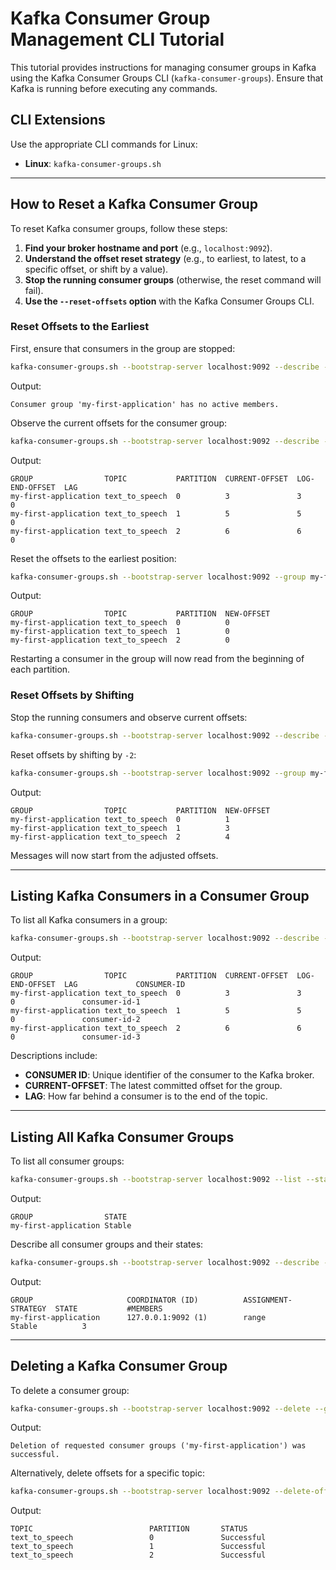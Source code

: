 # Kafka Consumer Group Management CLI Tutorial

This tutorial provides instructions for managing consumer groups in Kafka using the Kafka Consumer Groups CLI (`kafka-consumer-groups`). Ensure that Kafka is running before executing any commands.

## CLI Extensions
Use the appropriate CLI commands for Linux:
- **Linux**: `kafka-consumer-groups.sh`

---

## How to Reset a Kafka Consumer Group
To reset Kafka consumer groups, follow these steps:

1. **Find your broker hostname and port** (e.g., `localhost:9092`).
2. **Understand the offset reset strategy** (e.g., to earliest, to latest, to a specific offset, or shift by a value).
3. **Stop the running consumer groups** (otherwise, the reset command will fail).
4. **Use the `--reset-offsets` option** with the Kafka Consumer Groups CLI.

### Reset Offsets to the Earliest
First, ensure that consumers in the group are stopped:
```bash
kafka-consumer-groups.sh --bootstrap-server localhost:9092 --describe --group my-first-application
```
Output:
```text
Consumer group 'my-first-application' has no active members.
```

Observe the current offsets for the consumer group:
```bash
kafka-consumer-groups.sh --bootstrap-server localhost:9092 --describe --group my-first-application
```
Output:
```text
GROUP                TOPIC           PARTITION  CURRENT-OFFSET  LOG-END-OFFSET  LAG
my-first-application text_to_speech  0          3               3               0
my-first-application text_to_speech  1          5               5               0
my-first-application text_to_speech  2          6               6               0
```

Reset the offsets to the earliest position:
```bash
kafka-consumer-groups.sh --bootstrap-server localhost:9092 --group my-first-application --reset-offsets --to-earliest --execute --topic text_to_speech
```
Output:
```text
GROUP                TOPIC           PARTITION  NEW-OFFSET
my-first-application text_to_speech  0          0
my-first-application text_to_speech  1          0
my-first-application text_to_speech  2          0
```
Restarting a consumer in the group will now read from the beginning of each partition.

### Reset Offsets by Shifting
Stop the running consumers and observe current offsets:
```bash
kafka-consumer-groups.sh --bootstrap-server localhost:9092 --describe --group my-first-application
```
Reset offsets by shifting by `-2`:
```bash
kafka-consumer-groups.sh --bootstrap-server localhost:9092 --group my-first-application --reset-offsets --shift-by -2 --execute --topic text_to_speech
```
Output:
```text
GROUP                TOPIC           PARTITION  NEW-OFFSET
my-first-application text_to_speech  0          1
my-first-application text_to_speech  1          3
my-first-application text_to_speech  2          4
```
Messages will now start from the adjusted offsets.

---

## Listing Kafka Consumers in a Consumer Group
To list all Kafka consumers in a group:
```bash
kafka-consumer-groups.sh --bootstrap-server localhost:9092 --describe --group my-first-application
```
Output:
```text
GROUP                TOPIC           PARTITION  CURRENT-OFFSET  LOG-END-OFFSET  LAG             CONSUMER-ID
my-first-application text_to_speech  0          3               3               0               consumer-id-1
my-first-application text_to_speech  1          5               5               0               consumer-id-2
my-first-application text_to_speech  2          6               6               0               consumer-id-3
```
Descriptions include:
- **CONSUMER ID**: Unique identifier of the consumer to the Kafka broker.
- **CURRENT-OFFSET**: The latest committed offset for the group.
- **LAG**: How far behind a consumer is to the end of the topic.

---

## Listing All Kafka Consumer Groups
To list all consumer groups:
```bash
kafka-consumer-groups.sh --bootstrap-server localhost:9092 --list --state
```
Output:
```text
GROUP                STATE
my-first-application Stable
```

Describe all consumer groups and their states:
```bash
kafka-consumer-groups.sh --bootstrap-server localhost:9092 --describe --all-groups --state
```
Output:
```text
GROUP                     COORDINATOR (ID)          ASSIGNMENT-STRATEGY  STATE           #MEMBERS
my-first-application      127.0.0.1:9092 (1)        range                Stable          3
```

---

## Deleting a Kafka Consumer Group
To delete a consumer group:
```bash
kafka-consumer-groups.sh --bootstrap-server localhost:9092 --delete --group my-first-application
```
Output:
```text
Deletion of requested consumer groups ('my-first-application') was successful.
```

Alternatively, delete offsets for a specific topic:
```bash
kafka-consumer-groups.sh --bootstrap-server localhost:9092 --delete-offsets --group my-first-application --topic text_to_speech
```
Output:
```text
TOPIC                          PARTITION       STATUS
text_to_speech                 0               Successful
text_to_speech                 1               Successful
text_to_speech                 2               Successful
```